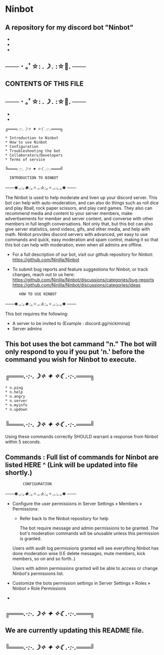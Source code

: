 # Ninbot
A repository for my discord bot "Ninbot" 
-
-
-
-
─── ･ ｡ﾟ☆: *.☽ .* :☆ﾟ. ───
-
CONTENTS OF THIS FILE 
-
─── ･ ｡ﾟ☆: *.☽ .* :☆ﾟ. ───
 -
 -
 -
╔═══*.·:·.☽✧    ✦    ✧☾.·:·.*═══╗

    * Introduction to Ninbot
    * How to use Ninbot
    * Configuration
    * Troubleshooting the bot
    * Collaborators/Developers
    * Terms of service 
    
╚═══*.·:·.☽✧    ✦    ✧☾.·:·.*═══╝

      INTRODUCTION TO NINBOT 
───✱*.｡:｡✱*.:｡✧*.｡✰*.:｡✧*.｡:｡*.｡✱ ───

The Ninbot is used to help moderate and liven up your discord server. This bot can help with auto-moderation, and can also do things such as roll dice and play 8ball, rock paper scissors, and play card games. They also can recommend media and content to your server members, make advertisements for member and server content, and converse with other members in full length conversations. Not only that, but this bot can also give server statistics, send videos, gifs, and other media, and help with math. Ninbot provides discord servers with advanced, yet easy to use commands and quick, easy moderation and spam control, making it so that this bot can help with moderation, even when all admins are offline. 

 * For a full description of our bot, visit our github repository for Ninbot: 
   https://github.com/Ninilla/Ninbot

 * To submit bug reports and feature suggestions for Ninbot, or track changes, reach out to us here:
  https://github.com/Ninilla/Ninbot/discussions/categories/bug-reports
  https://github.com/Ninilla/Ninbot/discussions/categories/ideas
  
          HOW TO USE NINBOT
───✱*.｡:｡✱*.:｡✧*.｡✰*.:｡✧*.｡:｡*.｡✱ ───

This bot requires the following:

 * A server to be invited to (Example : discord.gg/nickiminaj)
 * Server admins

This bot uses the bot cammand "n." 
The bot will only respond to you if you put 'n.' before the command you wish for Ninbot to execute.
-

╔═══*.·:·.☽✧    ✦    ✧☾.·:·.*═══╗
-
    * n.ping
    * n.help
    * n.angry
    * n.server
    * n.myinfo
    * n.updown
    
╚═══*.·:·.☽✧    ✦    ✧☾.·:·.*═══╝
-


Using these commands correctly SHOULD warrant a response from Ninbot within 5 seconds.


  Commands : 
Full list of commands for Ninbot are listed HERE ^ (Link will be updated into file shortly.)
-
            CONFIGURATION
───✱*.｡:｡✱*.:｡✧*.｡✰*.:｡✧*.｡:｡*.｡✱ ───
 
 * Configure the user permissions in Server Settings » Members » Permissions:

   - Refer back to the Ninbot repository for help

     The bot require message and admin permissions to be granted. 
     The bot's moderation commands will be unusable unless this permission
     is granted.

    Users with audit log permissions granted will see everything Ninbot has done moderation wise (I.E delete messages, mute members, kick members, so on and so forth..)
   

    Users with admin permissions granted will be able to access or change Ninbot's permissions list. 

 * Customize the bots permission settings in Server Settings » Roles »
   Ninbot » Role Permissions
-
╔═══*.·:·.☽✧    ✦    ✧☾.·:·.*═══╗
-
We are currently updating
this README file. 
-
╚═══*.·:·.☽✧    ✦    ✧☾.·:·.*═══╝
-
